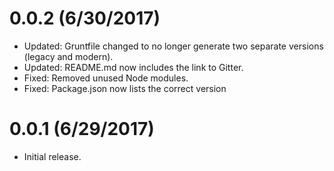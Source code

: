 # 0.0.2 (6/30/2017)
	
* Updated: Gruntfile changed to no longer generate two separate versions (legacy and modern).
* Updated: README.md now includes the link to Gitter.
* Fixed: Removed unused Node modules.
* Fixed: Package.json now lists the correct version

# 0.0.1 (6/29/2017)

* Initial release.